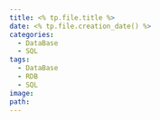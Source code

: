 ```yaml
---
title: <% tp.file.title %>
date: <% tp.file.creation_date() %>
categories:
  - DataBase
  - SQL
tags:
  - DataBase
  - RDB
  - SQL
image: 
path:
---
```

